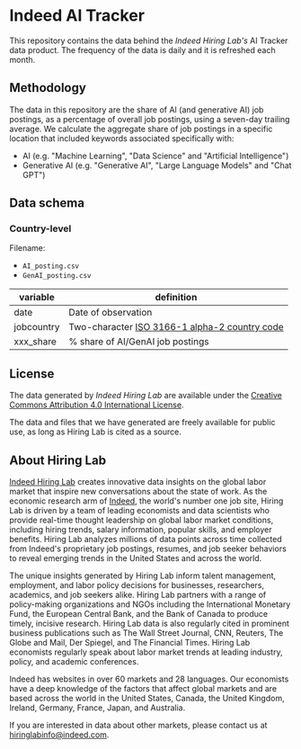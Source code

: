 # Indeed AI Tracker

This repository contains the data behind the *Indeed Hiring Lab's* AI Tracker data product. The frequency of the data is daily and it is refreshed each month.

## Methodology

The data in this repository are the share of AI (and generative AI) job postings, as a percentage of overall job postings, using a seven-day trailing average. We calculate the aggregate share of job postings in a specific location that included keywords associated specifically with:

- AI (e.g. "Machine Learning", "Data Science" and "Artificial Intelligence")
- Generative AI (e.g. "Generative AI", "Large Language Models" and "Chat GPT")

## Data schema

### Country-level

Filename:

- `AI_posting.csv`
- `GenAI_posting.csv`

| variable   | definition                                                                          |
|------------|-------------------------------------------------------------------------------------|
| date       | Date of observation                                                                 |
| jobcountry | Two-character [ISO 3166-1 alpha-2 country code](https://www.iban.com/country-codes) |
| xxx_share  | % share of AI/GenAI job postings                                                    |

## License

The data generated by *Indeed Hiring Lab* are available under the [Creative Commons Attribution 4.0 International License](https://creativecommons.org/licenses/by/4.0/).

The data and files that we have generated are freely available for public use, as long as Hiring Lab is cited as a source.

## About Hiring Lab

[Indeed Hiring Lab](https://hiringlab.org) creates innovative data insights on the global labor market that inspire new conversations about the state of work. As the economic research arm of [Indeed](https://www.indeed.com/), the world's number one job site, Hiring Lab is driven by a team of leading economists and data scientists who provide real-time thought leadership on global labor market conditions, including hiring trends, salary information, popular skills, and employer benefits. Hiring Lab analyzes millions of data points across time collected from Indeed's proprietary job postings, resumes, and job seeker behaviors to reveal emerging trends in the United States and across the world.

The unique insights generated by Hiring Lab inform talent management, employment, and labor policy decisions for businesses, researchers, academics, and job seekers alike. Hiring Lab partners with a range of policy-making organizations and NGOs including the International Monetary Fund, the European Central Bank, and the Bank of Canada to produce timely, incisive research. Hiring Lab data is also regularly cited in prominent business publications such as The Wall Street Journal, CNN, Reuters, The Globe and Mail, Der Spiegel, and The Financial Times. Hiring Lab economists regularly speak about labor market trends at leading industry, policy, and academic conferences.

Indeed has websites in over 60 markets and 28 languages. Our economists have a deep knowledge of the factors that affect global markets and are based across the world in the United States, Canada, the United Kingdom, Ireland, Germany, France, Japan, and Australia.

If you are interested in data about other markets, please contact us at [hiringlabinfo@indeed.com](mailto:hiringlabinfo@indeed.com).
